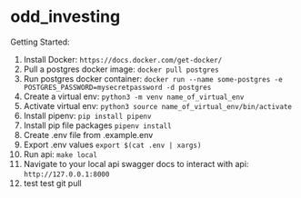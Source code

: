 # odd_investing
Getting Started:
1. Install Docker: `https://docs.docker.com/get-docker/` 
2. Pull a postgres docker image: `docker pull postgres`
3. Run postgres docker container: `docker run --name some-postgres -e POSTGRES_PASSWORD=mysecretpassword -d postgres`
4. Create a virtual env: `python3 -m venv name_of_virtual_env`
5. Activate virtual env: `python3 source name_of_virtual_env/bin/activate`
6. Install pipenv: `pip install pipenv`
7. Install pip file packages `pipenv install`
8. Create .env file from .example.env
9. Export .env values `export $(cat .env | xargs)`
10. Run api: `make local`
11. Navigate to your local api swagger docs to interact with api: `http://127.0.0.1:8000`
12. test test git pull